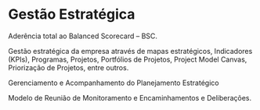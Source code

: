 # Gestão Estratégica

Aderência total ao Balanced Scorecard – BSC.

Gestão estratégica da empresa através de mapas estratégicos, Indicadores (KPIs), Programas, Projetos, Portfólios de Projetos, Project Model Canvas, Priorização de Projetos, entre outros.

Gerenciamento e Acompanhamento do Planejamento Estratégico

Modelo de Reunião de Monitoramento e Encaminhamentos e Deliberações.
